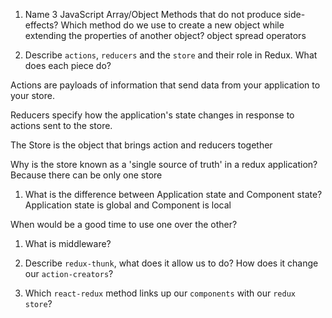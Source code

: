 1. Name 3 JavaScript Array/Object Methods that do not produce side-effects? 
Which method do we use to create a new object while extending the properties of another object? 
object spread operators 




1. Describe `actions`, `reducers` and the `store` and their role in Redux. What does each piece do? 

Actions are payloads of information that send data from your application to your store.

Reducers specify how the application's state changes in response to actions sent to the store.
 
 The Store is the object that brings action and reducers together


Why is the store known as a 'single source of truth' in a redux application?
Because there can be only one store

1. What is the difference between Application state and Component state? 
Application state is global and Component is local

When would be a good time to use one over the other?


1. What is middleware?


1. Describe `redux-thunk`, what does it allow us to do? How does it change our `action-creators`?


1. Which `react-redux` method links up our `components` with our `redux store`?
